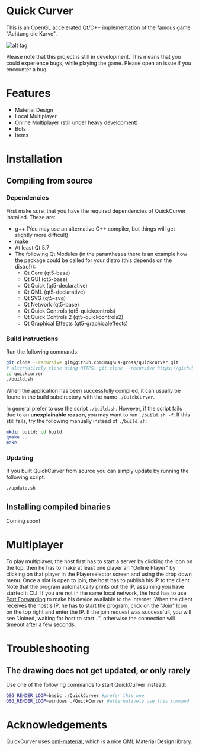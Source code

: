 # Quick Curver
This is an OpenGL accelerated Qt/C++ implementation of the famous game "Achtung die Kurve".

![alt tag](http://i.imgur.com/IGa3NwA.png)

Please note that this project is still in development. This means that you could experience bugs, while playing the game. Please open an issue if you encounter a bug.

# Features
* Material Design
* Local Multiplayer
* Online Multiplayer (still under heavy development)
* Bots
* Items


# Installation
## Compiling from source
### Dependencies
First make sure, that you have the required dependencies of QuickCurver installed. These are:

* g++ (You may use an alternative C++ compiler, but things will get slightly more difficult)
* make
* At least Qt 5.7
* The following Qt Modules (in the parantheses there is an example how the package could be called for your distro (this depends on the distro!)):
	- Qt Core (qt5-base)
	- Qt GUI (qt5-base)
	- Qt Quick (qt5-declarative)
	- Qt QML (qt5-declarative)
	- Qt SVG (qt5-svg)
	- Qt Network (qt5-base)
	- Qt Quick Controls (qt5-quickcontrols)
	- Qt Quick Controls 2 (qt5-quickcontrols2)
	- Qt Graphical Effects (qt5-graphicaleffects)

### Build instructions
Run the following commands:
```bash
git clone --recursive git@github.com:magnus-gross/quickcurver.git
# alternatively clone using HTTPS: git clone --recursive https://github.com/magnus-gross/quickcurver.git
cd quickcurver
./build.sh
```

When the application has been successfully compiled, it can usually be found in the build subdirectory with the name `./QuickCurver`.

In general prefer to use the script `./build.sh`. However, if the script fails due to an **unexplainable reason**, you may want to run `./build.sh -f`. If this still fails, try the following manually instead of `./build.sh`:
```bash
mkdir build; cd build
qmake ..
make
```

### Updating
If you built QuickCurver from source you can simply update by running the following script:
```bash
./update.sh
```

## Installing compiled binaries
Coming soon!

# Multiplayer
To play multiplayer, the host first has to start a server by clicking the icon on the top, then he has to make at least one player an "Online Player" by clicking on that player in the Playerselector screen and using the drop down menu. Once a slot is open to join, the host has to publish his IP to the client. Note that the program automatically prints out the IP, assuming you have started it CLI. If you are not in the same local network, the host has to use [Port Forwarding](https://en.wikipedia.org/wiki/Port_forwarding) to make his device available to the internet. When the client receives the host's IP, he has to start the program, click on the "Join" Icon on the top right and enter the IP. If the join request was successfull, you will see "Joined, waiting for host to start...", otherwise the connection will timeout after a few seconds.

# Troubleshooting
## The drawing does not get updated, or only rarely
Use one of the following commands to start QuickCurver instead:
```bash
QSG_RENDER_LOOP=basic ./QuickCurver #prefer this one
QSG_RENDER_LOOP=windows ./QuickCurver #alternatively use this command
```

# Acknowledgements
QuickCurver uses [qml-material](https://github.com/papyros/qml-material), which is a nice QML Material Design library.

